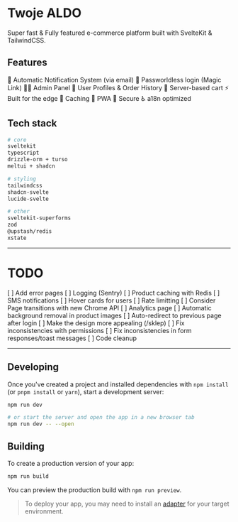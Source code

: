 # Twoje ALDO

Super fast & Fully featured e-commerce platform built with SvelteKit & TailwindCSS.

## Features
🤖 Automatic Notification System (via email)
🔐 Passworldless login (Magic Link)
👨‍💼 Admin Panel
👨 User Profiles & Order History
🛒 Server-based cart
⚡ Built for the edge
🥅 Caching
📱 PWA
🔑 Secure
♿ a18n optimized


## Tech stack

```bash
# core
sveltekit
typescript
drizzle-orm + turso
meltui + shadcn

# styling
tailwindcss
shadcn-svelte
lucide-svelte

# other
sveltekit-superforms
zod
@upstash/redis
xstate
```

---

# TODO
[  ] Add error pages
[  ] Logging (Sentry)
[  ] Product caching with Redis
[  ] SMS notifications
[  ] Hover cards for users
[  ] Rate limitting
[  ] Consider Page transitions with new Chrome API 
[  ] Analytics page
[  ] Automatic background removal in product images
[  ] Auto-redirect to previous page after login
[  ] Make the design more appealing (/sklep)
[  ] Fix inconsistencies with permissions
[  ] Fix inconsistencies in form responses/toast messages
[  ] Code cleanup


---

## Developing

Once you've created a project and installed dependencies with `npm install` (or `pnpm install` or `yarn`), start a development server:

```bash
npm run dev

# or start the server and open the app in a new browser tab
npm run dev -- --open
```

## Building

To create a production version of your app:

```bash
npm run build
```

You can preview the production build with `npm run preview`.

> To deploy your app, you may need to install an [adapter](https://kit.svelte.dev/docs/adapters) for your target environment.

